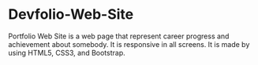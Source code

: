 # Devfolio-Web-Site
Portfolio Web Site is a web page that represent career progress and achievement about somebody. It is responsive in all screens. It is made by using HTML5, CSS3, and Bootstrap.
